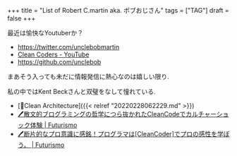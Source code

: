 +++
title = "List of Robert C.martin aka. ボブおじさん"
tags = ["TAG"]
draft = false
+++

最近は愉快なYoutuberか？

-   <https://twitter.com/unclebobmartin>
-   [Clean Coders - YouTube](https://www.youtube.com/c/Cleancoders)
-   <https://github.com/unclebob>

まあそう入っても未だに情報発信に熱心なのは嬉しい限り.

私の中ではKent Beckさんと双璧をなして憧れている.

-   [📝Clean Architecture]({{< relref "20220228062229.md" >}})
-   [🖊散文的ブログラミングの哲学につら抜かれたCleanCodeでカルチャーショック体験 | Futurismo](https://futurismo.biz/archives/2200/)
-   [🖊断片的なプロ意識に感銘！プログラマは[CleanCoder]でプロの感性を学ぼう。 | Futurismo](https://futurismo.biz/archives/1179/)
